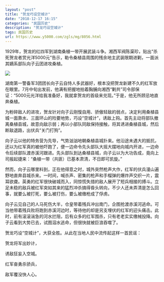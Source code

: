 ```yaml
---
layout: "post"
title: "贺龙巧设空城计"
date: "2018-12-17 16:15"
categories: "民国历史"
description: "贺龙巧设空城计"
tags: 民国历史
url: https://www.y5000.com/zgls/mg/8056.html
---
```






1929年，贺龙的红四军到湖南桑植一带开展武装斗争。湘西军阀陈渠珍，贴出“杀死贺龙者赏光洋5000元”告示，勒令桑植县周围的残余地主武装限期进剿，一面派其嫡系部队向子云团进攻桑植。

![](https://img.y5000.com/uploads/allimg/161222/155ZHV7-0.jpg)

湖南第一警备军3团团长向子云自恃人多武器好，根本没把贺龙新建不久的红军放在眼里。7月中旬出发前，他满有把握地拍着胸脯向湘西“剿共”司令部保证：“5000元光洋给我准备好，我就拿贺龙的首级来兑现。”于是，他无所顾忌地直奔桑植。

为粉碎敌人的进攻，贺龙针对向子云刚愎自用、骄傲轻敌的弱点，决定利用桑植县城一面靠水、三面环山的险要地势，巧设“空城计”，诱敌上钩。首先主动将部队撤离桑植县城，故意向敌示弱；再以小部队同敌保持接触，将其诱进桑植县城，然后断敌退路，出伏兵“关门打狗”。

向子云以他的特务营为先导，气势汹汹地朝桑植县城扑来。他沿途未遇大的抵抗，还以为红军真的被他吓跑了，便一边命令先头部队大摇大摆地向城内开进，一边命令后续部队渡赤溪河跟进。先头部队到达桑植县城，向子云以为大功告成，竟向上司报起捷来：“桑植一带（共匪）已基本肃清，不日即可凯旋。”

然而，向子云哪里料到，正在他得意之时，城外突然枪声大作，红军的伏兵漫山遍野地直奔县城杀来。一时间，喊杀声、密集的枪声和手榴弹的爆炸声交织一片，震耳欲聋。英勇的红军很快破城而入，同惊慌失措的敌人展开了短兵相接的搏斗。立足未稳的敌兵被红军突如其来的猛烈冲杀搞得昏头转向，不少人还未弄清是怎么回事，就要么被打死，要么被打伤，要么被缴枪成了俘虏。

向子云见自己的人马死伤大半，仓皇带着残兵冲出南门，企图抢渡赤溪河逃命。可当他带着残兵败将跑到赤溪河边时，等待他的却是另支埋伏的红军的迎头痛击。此时，前有滚滚湍急的河水拦阻，后有众多的红军围杀，只有老老实实缴械投降。向子云看到大势已去，试图泅水逃命，但很快就被巨浪吞噬了。

贺龙巧设“空城计”，大获全胜。从此在当地人民中流传起这样一首民谣：

贺龙将军出妙计，

诱敌狂妄入空城。

红军奋勇杀骄兵，

敌军覆没快人心。

